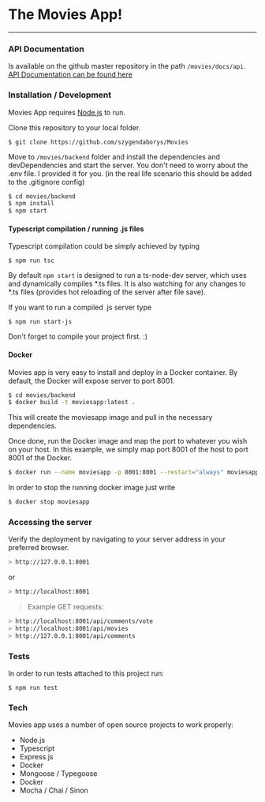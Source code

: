 # The Movies App!
---
### API Documentation

Is available on the github master repository in the path `/movies/docs/api`.
[API Documentation can be found here](https://github.com/szygendaborys/Movies/tree/master/docs/api)

### Installation / Development

Movies App requires [Node.js](https://nodejs.org/) to run.

Clone this repository to your local folder.

```
$ git clone https://github.com/szygendaborys/Movies
```

Move to `/movies/backend` folder and install the dependencies and devDependencies and start the server.
You don't need to worry about the .env file. I provided it for you. (in the real life scenario this should be added to the .gitignore config)
```sh
$ cd movies/backend
$ npm install
$ npm start
```

#### Typescript compilation / running .js files

Typescript compilation could be simply achieved by typing
```node
$ npm run tsc
```

By default `npm start` is designed to run a ts-node-dev server, which uses and dynamically compiles *.ts files. It is also watching for any changes to *.ts files (provides hot reloading of the server after file save).

If you want to run a compiled .js server type
```
$ npm run start-js
```

Don't forget to compile your project first. :)
#### Docker
Movies app is very easy to install and deploy in a Docker container.
By default, the Docker will expose server to port 8001.

```sh
$ cd movies/backend
$ docker build -t moviesapp:latest .
```
This will create the moviesapp image and pull in the necessary dependencies. 

Once done, run the Docker image and map the port to whatever you wish on your host. In this example, we simply map port 8001 of the host to port 8001 of the Docker.

```sh
$ docker run --name moviesapp -p 8001:8001 --restart="always" moviesapp:latest
```

In order to stop the running docker image just write
```sh
$ docker stop moviesapp
```

### Accessing the server

Verify the deployment by navigating to your server address in your preferred browser.

```sh
> http://127.0.0.1:8001
```
or
```sh
> http://localhost:8001
```

> Example GET requests:
```sh
> http://localhost:8001/api/comments/vote
> http://localhost:8001/api/movies
> http://127.0.0.1:8001/api/comments
```
### Tests

In order to run tests attached to this project run:
```node
$ npm run test
```

### Tech

Movies app uses a number of open source projects to work properly:

* Node.js
* Typescript
* Express.js
* Docker
* Mongoose / Typegoose
* Docker
* Mocha / Chai / Sinon




